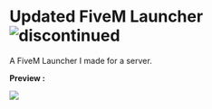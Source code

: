 # Updated FiveM Launcher <img alt="discontinued" src="https://img.shields.io/badge/-Active-red">

A FiveM Launcher I made for a server.



**Preview :**

![](https://imgur.com/a/ctaCxl0)
